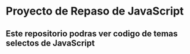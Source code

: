 # Proyecto de Repaso de JavaScript

## Este repositorio podras ver codigo de temas selectos de JavaScript
